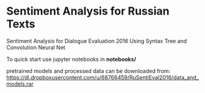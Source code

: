Sentiment Analysis for Russian Texts
==============================

Sentiment Analysis for Dialogue Evaluation 2016 Using Syntax Tree and Convolution Neural Net


To quick start use jupyter notebooks in **notebooks/**

pretrained models and processed data can be downloaded from: https://dl.dropboxusercontent.com/u/68766459/RuSentiEval2016/data_and_models.rar

